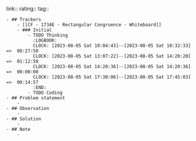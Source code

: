 link:: 
rating::
tag::

	- ## Trackers
		- [[CF - 1734E - Rectangular Congruence - Whiteboard]]
		- ### Initial
			- TODO Thinking
			  :LOGBOOK:
			  CLOCK: [2023-08-05 Sat 10:04:43]--[2023-08-05 Sat 10:32:33] =>  00:27:50
			  CLOCK: [2023-08-05 Sat 13:07:22]--[2023-08-05 Sat 14:20:20] =>  01:12:58
			  CLOCK: [2023-08-05 Sat 14:20:36]--[2023-08-05 Sat 14:20:36] =>  00:00:00
			  CLOCK: [2023-08-05 Sat 17:30:06]--[2023-08-05 Sat 17:45:03] =>  00:14:57
			  :END:
			- TODO Coding
	- ## Problem statement
		-
	- ## Observation
		-
	- ## Solution
		-
	- ## Note
		-